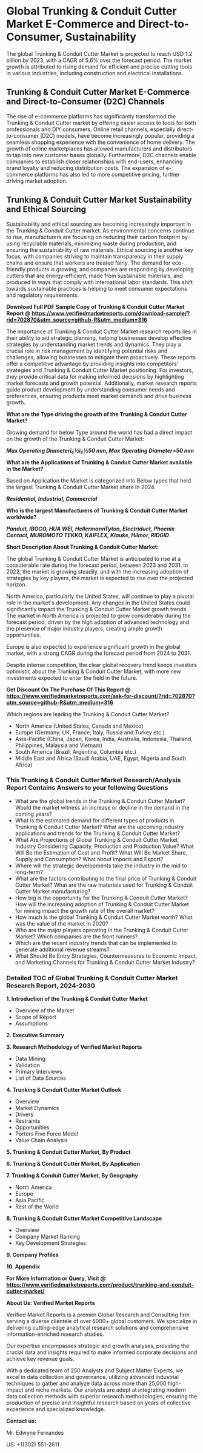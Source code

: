 <h1>Global Trunking & Conduit Cutter Market E-Commerce and Direct-to-Consumer, Sustainability</h1><p class=""><p>The global Trunking & Conduit Cutter Market is projected to reach USD 1.2 billion by 2023, with a CAGR of 5.6% over the forecast period. The market growth is attributed to rising demand for efficient and precise cutting tools in various industries, including construction and electrical installations.</p><h2>Trunking & Conduit Cutter Market E-Commerce and Direct-to-Consumer (D2C) Channels</h2><p>The rise of e-commerce platforms has significantly transformed the Trunking & Conduit Cutter market by offering easier access to tools for both professionals and DIY consumers. Online retail channels, especially direct-to-consumer (D2C) models, have become increasingly popular, providing a seamless shopping experience with the convenience of home delivery. The growth of online marketplaces has allowed manufacturers and distributors to tap into new customer bases globally. Furthermore, D2C channels enable companies to establish closer relationships with end-users, enhancing brand loyalty and reducing distribution costs. The expansion of e-commerce platforms has also led to more competitive pricing, further driving market adoption.</p><h2>Trunking & Conduit Cutter Market Sustainability and Ethical Sourcing</h2><p>Sustainability and ethical sourcing are becoming increasingly important in the Trunking & Conduit Cutter market. As environmental concerns continue to rise, manufacturers are focusing on reducing their carbon footprint by using recyclable materials, minimizing waste during production, and ensuring the sustainability of raw materials. Ethical sourcing is another key focus, with companies striving to maintain transparency in their supply chains and ensure that workers are treated fairly. The demand for eco-friendly products is growing, and companies are responding by developing cutters that are energy-efficient, made from sustainable materials, and produced in ways that comply with international labor standards. This shift towards sustainable practices is helping to meet consumer expectations and regulatory requirements.</p></p><p class=""><strong>Download Full PDF Sample Copy of Trunking & Conduit Cutter Market Report @ <a href="https://www.verifiedmarketreports.com/download-sample/?rid=702870&utm_source=github-R&utm_medium=316" target="_blank">https://www.verifiedmarketreports.com/download-sample/?rid=702870&utm_source=github-R&utm_medium=316</a></strong></p><p>The importance of&nbsp;Trunking & Conduit Cutter Market research reports lies in their ability to aid strategic planning, helping businesses develop effective strategies by understanding market trends and dynamics. They play a crucial role in risk management by identifying potential risks and challenges, allowing businesses to mitigate them proactively. These reports offer a competitive advantage by providing insights into competitors' strategies and Trunking & Conduit Cutter Market positioning. For investors, they provide critical data for making informed decisions by highlighting market forecasts and growth potential. Additionally, market research reports guide product development by understanding consumer needs and preferences, ensuring products meet market demands and drive business growth.</p><p><strong>What are the&nbsp;Type driving the growth of the Trunking & Conduit Cutter Market?</strong></p><p id="" class="">Growing demand for below Type around the world has had a direct impact on the growth of the Trunking & Conduit Cutter Market:</p><p class=""><em><strong>Max Operating Diameterï¿½ï¿½50 mm, Max Operating Diameter>50 mm</strong></em></p><p class=""><strong>What are the&nbsp;Applications&nbsp;of Trunking & Conduit Cutter Market available in the Market?</strong></p><p id="" class="">Based on Application the Market is categorized into Below types that held the largest Trunking & Conduit Cutter Market share In 2024.</p><p class=""><em><strong>Residential, Industrial, Commercial</strong></em></p><p class=""><strong>Who is the largest Manufacturers of Trunking & Conduit Cutter Market worldwide?</strong></p><p><em><strong>Panduit, IBOCO, HUA WEI, HellermannTyton, Electriduct, Phoenix Contact, MUROMOTO TEKKO, KAIFLEX, Klauke, Hilmor, RIDGID</strong></em></p><p id="" class=""><strong>Short Description About Trunking & Conduit Cutter Market:</strong></p><p>The global Trunking & Conduit Cutter Market is anticipated to rise at a considerable rate during the forecast period, between 2023 and 2031. In 2022, the market is growing steadily, and with the increasing adoption of strategies by key players, the market is expected to rise over the projected horizon.</p><p>North America, particularly the United States, will continue to play a pivotal role in the market's development. Any changes in the United States could significantly impact the Trunking & Conduit Cutter Market growth trends. The market in North America is projected to grow considerably during the forecast period, driven by the high adoption of advanced technology and the presence of major industry players, creating ample growth opportunities.</p><p>Europe is also expected to experience significant growth in the global market, with a strong CAGR during the forecast period from 2024 to 2031.</p><p>Despite intense competition, the clear global recovery trend keeps investors optimistic about the Trunking & Conduit Cutter Market, with more new investments expected to enter the field in the future.</p><p id="" class=""><strong>Get Discount On The Purchase Of This Report @ <a href="https://www.verifiedmarketreports.com/ask-for-discount/?rid=702870?utm_source=github-R&utm_medium=316" target="_blank">https://www.verifiedmarketreports.com/ask-for-discount/?rid=702870?utm_source=github-R&utm_medium=316</a></strong></p><p class="">Which regions are leading the Trunking & Conduit Cutter Market?</p><ul><li>North America (United States, Canada and Mexico)</li><li>Europe (Germany, UK, France, Italy, Russia and Turkey etc.)</li><li>Asia-Pacific (China, Japan, Korea, India, Australia, Indonesia, Thailand, Philippines, Malaysia and Vietnam)</li><li>South America (Brazil, Argentina, Columbia etc.)</li><li>Middle East and Africa (Saudi Arabia, UAE, Egypt, Nigeria and South Africa)</li></ul><h3 id="" class="">This Trunking & Conduit Cutter Market Research/Analysis Report Contains Answers to your following Questions</h3><ul><li>What are the global trends in the Trunking & Conduit Cutter Market? Would the market witness an increase or decline in the demand in the coming years?</li><li>What is the estimated demand for different types of products in Trunking & Conduit Cutter Market? What are the upcoming industry applications and trends for the Trunking & Conduit Cutter Market?</li><li>What Are Projections of Global Trunking & Conduit Cutter Market Industry Considering Capacity, Production and Production Value? What Will Be the Estimation of Cost and Profit? What Will Be Market Share, Supply and Consumption? What about imports and Export?</li><li>Where will the strategic developments take the industry in the mid to long-term?</li><li>What are the factors contributing to the final price of Trunking & Conduit Cutter Market? What are the raw materials used for Trunking & Conduit Cutter Market manufacturing?</li><li>How big is the opportunity for the Trunking & Conduit Cutter Market? How will the increasing adoption of Trunking & Conduit Cutter Market for mining impact the growth rate of the overall market?</li><li>How much is the global Trunking & Conduit Cutter Market worth? What was the value of the market In 2020?</li><li>Who are the major players operating in the Trunking & Conduit Cutter Market? Which companies are the front runners?</li><li>Which are the recent industry trends that can be implemented to generate additional revenue streams?</li><li>What Should Be Entry Strategies, Countermeasures to Economic Impact, and Marketing Channels for Trunking & Conduit Cutter Market Industry?</li></ul><h3 id="" class="">Detailed TOC of Global Trunking & Conduit Cutter Market Research Report, 2024-2030</h3><p id="" class=""><strong>1. Introduction of the Trunking & Conduit Cutter Market</strong></p><ul><li>Overview of the Market</li><li>Scope of Report</li><li>Assumptions</li></ul><p id="" class=""><strong>2. Executive Summary</strong></p><p id="" class=""><strong>3. Research Methodology of Verified Market Reports</strong></p><ul><li>Data Mining</li><li>Validation</li><li>Primary Interviews</li><li>List of Data Sources</li></ul><p id="" class=""><strong>4. Trunking & Conduit Cutter Market Outlook</strong></p><ul><li>Overview</li><li>Market Dynamics</li><li>Drivers</li><li>Restraints</li><li>Opportunities</li><li>Porters Five Force Model</li><li>Value Chain Analysis</li></ul><p id="" class=""><strong>5. Trunking & Conduit Cutter Market, By Product</strong></p><p id="" class=""><strong>6. Trunking & Conduit Cutter Market, By Application</strong></p><p id="" class=""><strong>7. Trunking & Conduit Cutter Market, By Geography</strong></p><ul><li>North America</li><li>Europe</li><li>Asia Pacific</li><li>Rest of the World</li></ul><p id="" class=""><strong>8. Trunking & Conduit Cutter Market Competitive Landscape</strong></p><ul><li>Overview</li><li>Company Market Ranking</li><li>Key Development Strategies</li></ul><p id="" class=""><strong>9. Company Profiles</strong></p><p id="" class=""><strong>10. Appendix</strong></p><p id="" class=""><strong>For More Information or Query, Visit @ <a href="https://www.verifiedmarketreports.com/product/trunking-and-conduit-cutter-market/" target="_blank">https://www.verifiedmarketreports.com/product/trunking-and-conduit-cutter-market/</a></strong></p><p id="" class=""><strong>About Us: Verified Market Reports</strong></p><p id="" class="">Verified Market Reports is a premier Global Research and Consulting firm serving a diverse clientele of over 5000+ global customers. We specialize in delivering cutting-edge analytical research solutions and comprehensive information-enriched research studies.</p><p id="" class="">Our expertise encompasses strategic and growth analyses, providing the crucial data and insights required to make informed corporate decisions and achieve key revenue goals.</p><p id="" class="">With a dedicated team of 250 Analysts and Subject Matter Experts, we excel in data collection and governance, utilizing advanced industrial techniques to gather and analyze data across more than 25,000 high-impact and niche markets. Our analysts are adept at integrating modern data collection methods with superior research methodologies, ensuring the production of precise and insightful research based on years of collective experience and specialized knowledge.</p><p id="" class=""><strong>Contact us:</strong></p><p id="" class="">Mr. Edwyne Fernandes</p><p id="" class="">US: +1(302) 551-2611</p>